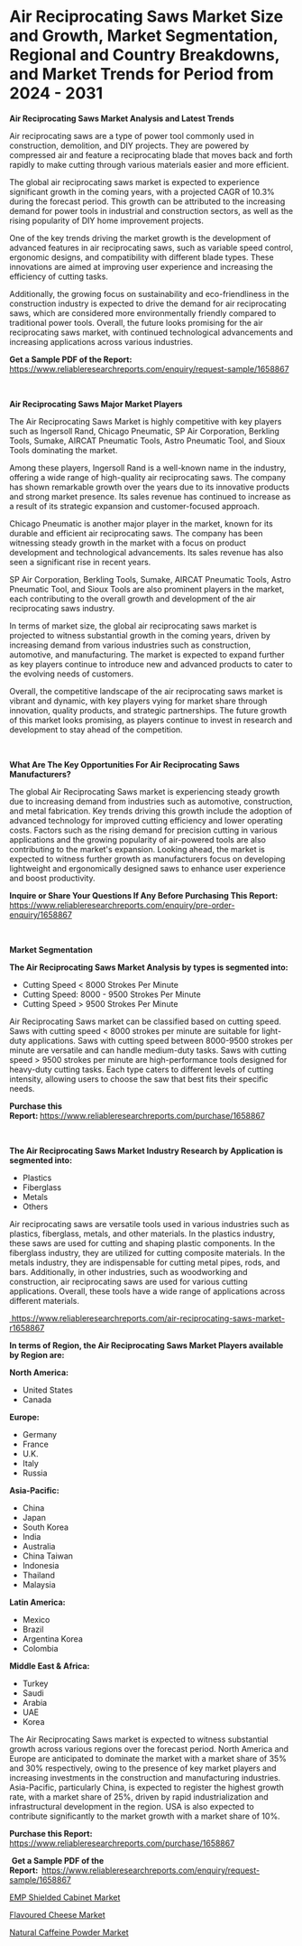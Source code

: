 <p><h1>Air Reciprocating Saws Market Size and Growth, Market Segmentation, Regional and Country Breakdowns, and Market Trends for Period from 2024 -  2031</h1></p><p><strong>Air Reciprocating Saws Market Analysis and Latest Trends</strong></p>
<p><p>Air reciprocating saws are a type of power tool commonly used in construction, demolition, and DIY projects. They are powered by compressed air and feature a reciprocating blade that moves back and forth rapidly to make cutting through various materials easier and more efficient.</p><p>The global air reciprocating saws market is expected to experience significant growth in the coming years, with a projected CAGR of 10.3% during the forecast period. This growth can be attributed to the increasing demand for power tools in industrial and construction sectors, as well as the rising popularity of DIY home improvement projects.</p><p>One of the key trends driving the market growth is the development of advanced features in air reciprocating saws, such as variable speed control, ergonomic designs, and compatibility with different blade types. These innovations are aimed at improving user experience and increasing the efficiency of cutting tasks.</p><p>Additionally, the growing focus on sustainability and eco-friendliness in the construction industry is expected to drive the demand for air reciprocating saws, which are considered more environmentally friendly compared to traditional power tools. Overall, the future looks promising for the air reciprocating saws market, with continued technological advancements and increasing applications across various industries.</p></p>
<p><strong>Get a Sample PDF of the Report:&nbsp;</strong> <a href="https://www.reliableresearchreports.com/enquiry/request-sample/1658867">https://www.reliableresearchreports.com/enquiry/request-sample/1658867</a></p>
<p>&nbsp;</p>
<p><strong>Air Reciprocating Saws Major Market Players</strong></p>
<p><p>The Air Reciprocating Saws Market is highly competitive with key players such as Ingersoll Rand, Chicago Pneumatic, SP Air Corporation, Berkling Tools, Sumake, AIRCAT Pneumatic Tools, Astro Pneumatic Tool, and Sioux Tools dominating the market. </p><p>Among these players, Ingersoll Rand is a well-known name in the industry, offering a wide range of high-quality air reciprocating saws. The company has shown remarkable growth over the years due to its innovative products and strong market presence. Its sales revenue has continued to increase as a result of its strategic expansion and customer-focused approach.</p><p>Chicago Pneumatic is another major player in the market, known for its durable and efficient air reciprocating saws. The company has been witnessing steady growth in the market with a focus on product development and technological advancements. Its sales revenue has also seen a significant rise in recent years.</p><p>SP Air Corporation, Berkling Tools, Sumake, AIRCAT Pneumatic Tools, Astro Pneumatic Tool, and Sioux Tools are also prominent players in the market, each contributing to the overall growth and development of the air reciprocating saws industry.</p><p>In terms of market size, the global air reciprocating saws market is projected to witness substantial growth in the coming years, driven by increasing demand from various industries such as construction, automotive, and manufacturing. The market is expected to expand further as key players continue to introduce new and advanced products to cater to the evolving needs of customers.</p><p>Overall, the competitive landscape of the air reciprocating saws market is vibrant and dynamic, with key players vying for market share through innovation, quality products, and strategic partnerships. The future growth of this market looks promising, as players continue to invest in research and development to stay ahead of the competition.</p></p>
<p>&nbsp;</p>
<p><strong>What Are The Key Opportunities For Air Reciprocating Saws Manufacturers?</strong></p>
<p><p>The global Air Reciprocating Saws market is experiencing steady growth due to increasing demand from industries such as automotive, construction, and metal fabrication. Key trends driving this growth include the adoption of advanced technology for improved cutting efficiency and lower operating costs. Factors such as the rising demand for precision cutting in various applications and the growing popularity of air-powered tools are also contributing to the market's expansion. Looking ahead, the market is expected to witness further growth as manufacturers focus on developing lightweight and ergonomically designed saws to enhance user experience and boost productivity.</p></p>
<p><strong>Inquire or Share Your Questions If Any Before Purchasing This Report:</strong> <a href="https://www.reliableresearchreports.com/enquiry/pre-order-enquiry/1658867">https://www.reliableresearchreports.com/enquiry/pre-order-enquiry/1658867</a></p>
<p>&nbsp;</p>
<p><strong>Market Segmentation</strong></p>
<p><strong>The Air Reciprocating Saws Market Analysis by types is segmented into:</strong></p>
<p><ul><li>Cutting Speed < 8000 Strokes Per Minute</li><li>Cutting Speed: 8000 - 9500 Strokes Per Minute</li><li>Cutting Speed > 9500 Strokes Per Minute</li></ul></p>
<p><p>Air Reciprocating Saws market can be classified based on cutting speed. Saws with cutting speed < 8000 strokes per minute are suitable for light-duty applications. Saws with cutting speed between 8000-9500 strokes per minute are versatile and can handle medium-duty tasks. Saws with cutting speed > 9500 strokes per minute are high-performance tools designed for heavy-duty cutting tasks. Each type caters to different levels of cutting intensity, allowing users to choose the saw that best fits their specific needs.</p></p>
<p><strong>Purchase this Report:&nbsp;</strong><a href="https://www.reliableresearchreports.com/purchase/1658867">https://www.reliableresearchreports.com/purchase/1658867</a></p>
<p>&nbsp;</p>
<p><strong>The Air Reciprocating Saws Market Industry Research by Application is segmented into:</strong></p>
<p><ul><li>Plastics</li><li>Fiberglass</li><li>Metals</li><li>Others</li></ul></p>
<p><p>Air reciprocating saws are versatile tools used in various industries such as plastics, fiberglass, metals, and other materials. In the plastics industry, these saws are used for cutting and shaping plastic components. In the fiberglass industry, they are utilized for cutting composite materials. In the metals industry, they are indispensable for cutting metal pipes, rods, and bars. Additionally, in other industries, such as woodworking and construction, air reciprocating saws are used for various cutting applications. Overall, these tools have a wide range of applications across different materials.</p></p>
<p><a href="https://www.reliableresearchreports.com/air-reciprocating-saws-market-r1658867">&nbsp;https://www.reliableresearchreports.com/air-reciprocating-saws-market-r1658867</a></p>
<p><strong>In terms of Region, the Air Reciprocating Saws Market Players available by Region are:</strong></p>
<p>
    <p> <strong> North America: </strong>
        <ul>
            <li>United States</li>
            <li>Canada</li>
        </ul>
        </p> 
    <p> <strong> Europe: </strong>
        <ul>
            <li>Germany</li>
            <li>France</li>
            <li>U.K.</li>
            <li>Italy</li>
            <li>Russia</li>
        </ul>
        </p> 
    <p> <strong> Asia-Pacific: </strong>
        <ul>
            <li>China</li>
            <li>Japan</li>
            <li>South Korea</li>
            <li>India</li>
            <li>Australia</li>
            <li>China Taiwan</li>
            <li>Indonesia</li>
            <li>Thailand</li>
            <li>Malaysia</li>
        </ul>
        </p> 
    <p> <strong> Latin America: </strong>
        <ul>
            <li>Mexico</li>
            <li>Brazil</li>
            <li>Argentina Korea</li>
            <li>Colombia</li>
        </ul>
        </p> 
    <p> <strong> Middle East & Africa: </strong>
        <ul>
            <li>Turkey</li>
            <li>Saudi</li>
            <li>Arabia</li>
            <li>UAE</li>
            <li>Korea</li>
        </ul>
    </p>
    </p>
<p><p>The Air Reciprocating Saws market is expected to witness substantial growth across various regions over the forecast period. North America and Europe are anticipated to dominate the market with a market share of 35% and 30% respectively, owing to the presence of key market players and increasing investments in the construction and manufacturing industries. Asia-Pacific, particularly China, is expected to register the highest growth rate, with a market share of 25%, driven by rapid industrialization and infrastructural development in the region. USA is also expected to contribute significantly to the market growth with a market share of 10%.</p></p>
<p><strong>Purchase this Report: </strong><a href="https://www.reliableresearchreports.com/purchase/1658867">https://www.reliableresearchreports.com/purchase/1658867</a></p>
<p>&nbsp;<strong>Get a Sample PDF of the Report:&nbsp;&nbsp;</strong><a href="https://www.reliableresearchreports.com/enquiry/request-sample/1658867">https://www.reliableresearchreports.com/enquiry/request-sample/1658867</a></p>
<p><strong></strong></p>
<p><p><a href="https://view.publitas.com/reportprime-1/global-emp-shielded-cabinet-market-analysis-trends-forecasts-and-growth-opportunities-2024-2031-in-133-pages-report/">EMP Shielded Cabinet Market</a></p><p><a href="https://github.com/anwarsahrul281/Market-Research-Report-List-1/blob/main/flavoured-cheese-market.md">Flavoured Cheese Market</a></p><p><a href="https://github.com/LiamDavis60/Market-Research-Report-List-1/blob/main/natural-caffeine-powder-market.md">Natural Caffeine Powder Market</a></p></p>
